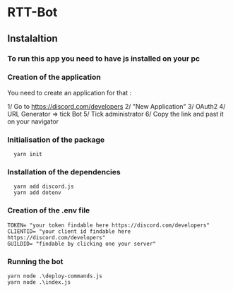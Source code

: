 # RTT-Bot

## Instalaltion 

### To run this app you need to have js installed on your pc 

### Creation of the application 

You need to create an application for that :

1/ Go to https://discord.com/developers
2/ "New Application"
3/ OAuth2
4/ URL Generator => tick Bot 
5/ Tick administrator 
6/ Copy the link and past it on your navigator

### Initialisation of the package
```
  yarn init
```

### Installation of the dependencies 

```
  yarn add discord.js
  yarn add dotenv
```

### Creation of the .env file 

```
TOKEN= "your token findable here https://discord.com/developers"
CLIENTID= "your client id findable here https://discord.com/developers"
GUILDID= "findable by clicking one your server"
```

### Running the bot 

```
yarn node .\deploy-commands.js
yarn node .\index.js
```